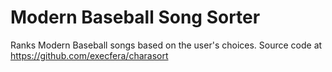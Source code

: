 # Modern Baseball Song Sorter
Ranks Modern Baseball songs based on the user's choices. Source code at https://github.com/execfera/charasort
